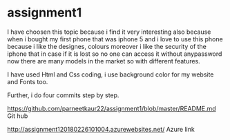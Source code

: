 # assignment1

I have choosen this topic because i find it very interesting also because when i bought my first phone that was iphone 5 and i love to use this phone because i like the designes, colours moreover i like the security of the iphone that in case if it is lost so no one can access it without anypassword now there are many models in the market so with different features.

I have used Html and Css coding, i use background color for my website and Fonts too.


Further, i do four commits step by step.

https://github.com/parneetkaur22/assignment1/blob/master/README.md    Git hub

http://assignment120180226101004.azurewebsites.net/     Azure link
